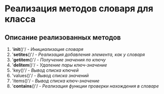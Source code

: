 # Реализация методов словаря для класса
## Описание реализованных методов
1. '__init__()'/ - _Инициализация словаря_
2. '__setites__()'/ - _Реализация добавления элемента, как у словаря_
3. '__getitem__()'/ - _Получение значения по ключу_
4. '__delitem__()'/ - _Удаление пары ключ-значение_
5. 'key()'/ - _Вывод списка ключей_
6. 'values()'/ - _Вывод списка значений_
7. 'items()'/ - _Вывод списка ключ-значение_
8. '__contains__()'/ - _Реализация функции проверки нахождения в словаре_
